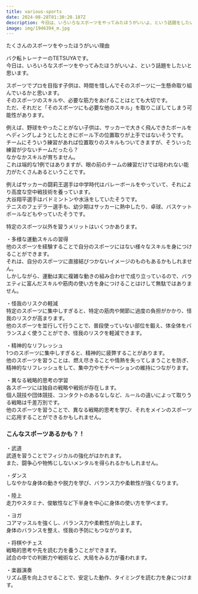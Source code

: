 ```yaml
---
title: various-sports
date: 2024-08-28T01:30:20.187Z
description: 今日は、いろいろなスポーツをやってみたほうがいいよ、という話題をしたいと思います。
image: img/1946394_m.jpg
---
```

たくさんのスポーツをやったほうがいい理由

バク転トレーナーのTETSUYAです。\
今日は、いろいろなスポーツをやってみたほうがいいよ、という話題をしたいと思います。

スポーツでプロを目指す子供は、時間を惜しんでそのスポーツに一生懸命取り組んでいるかと思います。\
そのスポーツのスキルや、必要な筋力をあげることはとても大切です。\
ただ、それだと「そのスポーツにも必要な他のスキル」を取りこぼしてしまう可能性があります。

例えば、野球をやったことがない子供は、サッカーで大きく飛んできたボールをヘディングしようとしたときにボール下の位置取りが上手ではないそうです。\
チームにそういう練習があれば位置取りのスキルもついてきますが、そういった練習が少ないチームだったら？\
なかなかスキルが育ちません。\
これは端的な1例ではありますが、眼の前のチームの練習だけでは培われない能力がたくさんあるということです。

例えばサッカーの闘莉王選手は中学時代はバレーボールをやっていて、それにより高度な空中戦技術を養っています。\
大谷翔平選手はバドミントンや水泳をしていたそうです。\
テニスのフェデラー選手も、幼少期はサッカーに熱中したり、卓球、バスケットボールなどもやっていたそうです。

特定のスポーツ以外を習うメリットはいくつかあります。

・多様な運動スキルの習得\
他のスポーツを経験することで自分のスポーツにはない様々なスキルを身につけることができます。\
それは、自分のスポーツに直接結びつかないイメージのものもあるかもしれません。\
しかしながら、運動は実に複雑な動きの組み合わせで成り立っているので、バラエティに富んだスキルや筋肉の使い方を身につけることはけして無駄ではありません。

・怪我のリスクの軽減\
特定のスポーツに集中しすぎると、特定の筋肉や関節に過度の負担がかかり、怪我のリスクが高まります。\
他のスポーツを並行して行うことで、普段使っていない部位を鍛え、体全体をバランスよく使うことができ、怪我のリスクを軽減できます。

・精神的なリフレッシュ\
1つのスポーツに集中しすぎると、精神的に疲弊することがあります。\
他のスポーツを習うことは、燃え尽きることや情熱を失ってしまうことを防ぎ、精神的なリフレッシュをして、集中力やモチベーションの維持につながります。

・異なる戦略的思考の学習\
各スポーツには独自の戦略や戦術が存在します。\
個人競技や団体競技、コンタクトのあるなしなど、ルールの違いによって取りうる戦略は千差万別です。\
他のスポーツを習うことで、異なる戦略的思考を学び、それをメインのスポーツに応用することができるかもしれません。

### こんなスポーツあるかも？！

・武道\
武道を習うことでフィジカルの強化がはかれます。\
また、闘争心や物怖じしないメンタルを得られるかもしれません。

・ダンス\
しなやかな身体の動きや脱力を学び、バランス力や柔軟性が強くなります。

・陸上\
走力やスタミナ、俊敏性など下半身を中心に身体の使い方を学べます。

・ヨガ\
コアマッスルを強くし、バランス力や柔軟性が向上します。\
身体のバランスを整え、怪我の予防にもつながります。

・将棋やチェス\
戦略的思考や先を読む力を養うことができます。\
試合の中での判断力や戦術など、大局をみる力が養われます。

・楽器演奏\
リズム感を向上させることで、安定した動作、タイミングを読む力を身につけます。
